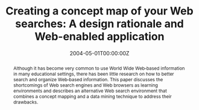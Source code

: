 ---
abstract: "Although it has become very common to use World Wide Web‐based information in many educational settings, there has been little research on how to better search and organize Web‐based information. This paper discusses the shortcomings of Web search engines and Web browsers as learning environments and describes an alternative Web search environment that combines a concept mapping and a data mining technique to address their drawbacks."
authors: 
- admin
date: "2004-05-01T00:00:00Z"
doi: https://doi.org/10.1111/j.1365-2729.2004.00070.x
featured: false
projects: []
publication: 'Journal of Computer Assisted Learning'
publication_short: ""
publication_types:
- "2"
publishDate: "2004-05-01T00:00:00Z"
tags:
- Information visualization
- Web search
- Log file analysis
- Educational Data Mining (EDM)
title: "Creating a concept map of your Web searches: A design rationale and Web-enabled application"
---